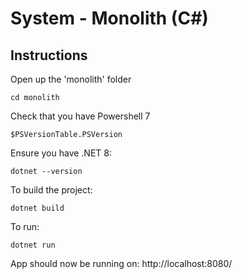 # System - Monolith (C#)

## Instructions

Open up the 'monolith' folder

```shell
cd monolith
```

Check that you have Powershell 7

```shell
$PSVersionTable.PSVersion
```

Ensure you have .NET 8:

```shell
dotnet --version
```

To build the project:

```shell
dotnet build
```

To run:

```shell
dotnet run
```

App should now be running on:
http://localhost:8080/